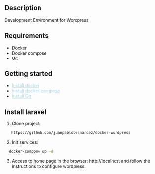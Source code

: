 
<a name="readme-top"></a>
## Description

Development Environment for Wordpress


<!-- GETTING STARTED -->
## Requirements

* Docker
* Docker compose
* Git

## Getting started
* <a style="color:lightblue;" href="https://www.digitalocean.com/community/tutorials/how-to-install-and-use-docker-on-ubuntu-20-04" target="_blank">Install docker</a> 
* <a style="color:lightblue;" href="https://docs.docker.com/compose/install/linux/" target="_blank">Install docker-compose</a> 
* <a style="color:lightblue;" href="https://git-scm.com/book/en/v2/Getting-Started-Installing-Git" target="_blank">Install Git</a>
## Install laravel

1. Clone project:
  ```sh
     https://github.com/juanpablobernardez/docker-wordpress
  ```

2. Init services:
  ```sh
    docker-compose up -d 
  ```
3. Access to home page in the browser: http://localhost and follow the instructions to configure wordpress.


